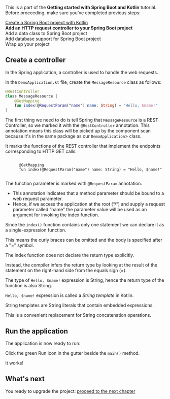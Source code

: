 [//]: # (title: Add an HTTP request controller to your Spring Boot project)

<microformat>
    <p>This is a part of the <strong>Getting started with Spring Boot and Kotlin</strong> tutorial. Before proceeding, make sure you've completed previous steps:</p>
    <p><a href="docs/topics/jvm/jvm-create-project-with-spring-boot.md">Create a Spring Boot project with Kotlin</a><br/><strong>Add an HTTP request controller to your Spring Boot project</strong><br/>Add a data class to Spring Boot project<br/>Add database support for Spring Boot project<br/>Wrap up your project</p>
</microformat>

## Create a controller

In the Spring application, a controller is used to handle the web requests.

In the `DemoApplication.kt` file, create the `MessageResource` class as follows:

```kotlin
@RestController
class MessageResource {
    @GetMapping
    fun index(@RequestParam("name") name: String) = "Hello, $name!"
}
```

<deflist collapsible="true">
   <def title="`@RestController` annotation">
      The first thing we need to do is tell Spring that <code>MessageResource</code> is a REST Controller, so we marked it with the <code>@RestController</code> annotation.
      This annotation means this class will be picked up by the component scan because it's in the same package as our <code>DemoApplication</code>> class.
   </def>
   <def title="`@GetMapping` annotation">
      <p>It marks the functions of the REST controller that implement the endpoints corresponding to HTTP GET calls:</p>
      <code style="block" lang="kotlin">
      @GetMapping
      fun index(@RequestParam("name") name: String) = "Hello, $name!"
      </code>
   </def>
   <def title="`@RequestParam` annotation">
      <p>The function parameter is marked with <code>@RequestParam</code> annotation.</p>
      <list>
         <ul>
            <li>This annotation indicates that a method parameter should be bound to a web request parameter.</li>
            <li>Hence, if we access the application at the root (“/”) and supply a request parameter called “name” the parameter value will be used as an argument for invoking the index function.</li>
         </ul>
      </list>
   </def>
   <def title="Single-expression functions">
      <p>Since the <code>index()</code> function contains only one statement we can declare it as a single-expression function.</p>
      <p>This means the curly braces can be omitted and the body is specified after a "=" symbol.</p>
   </def>
   <def title="Type inference for function return types">
      <p>The index function does not declare the return type explicitly.</p>
      <p>Instead, the compiler infers the return type by looking at the result of the statement on the right-hand side from the equals sign (=).</p>
      <p>The type of <code>Hello, $name!</code> expression is String, hence the return type of the function is also String.</p>
   </def>
   <def title="String templates">
      <p><code>Hello, $name!</code> expression is called a <i>String template</i> in Kotlin.</p>
      <p>String templates are String literals that contain embedded expressions.</p>
      <p>This is a convenient replacement for String concatenation operations.</p>
   </def>
</deflist>

## Run the application

The application is now ready to run:

Click the green Run icon in the gutter beside the `main()` method.

It works!

## What's next

You ready to upgrade the project: [proceed to the next chapter](jvm-spring-boot-restful-4.md)